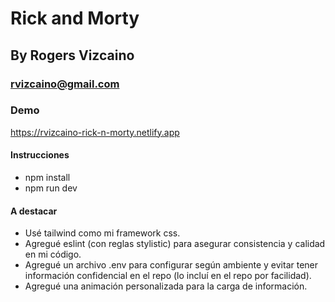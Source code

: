 # Rick and Morty

## By Rogers Vizcaino

### rvizcaino@gmail.com

### Demo

https://rvizcaino-rick-n-morty.netlify.app

#### Instrucciones

- npm install
- npm run dev

#### A destacar

- Usé tailwind como mi framework css.
- Agregué eslint (con reglas stylistic) para asegurar consistencia y calidad en mi código.
- Agregué un archivo .env para configurar según ambiente y evitar tener información confidencial en el repo (lo incluí en el repo por facilidad).
- Agregué una animación personalizada para la carga de información.
